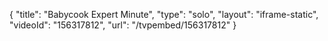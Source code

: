 {
    "title": "Babycook Expert Minute",
    "type": "solo",
    "layout": "iframe-static",
    "videoId": "156317812",
    "url": "\/tvpembed\/156317812"
}